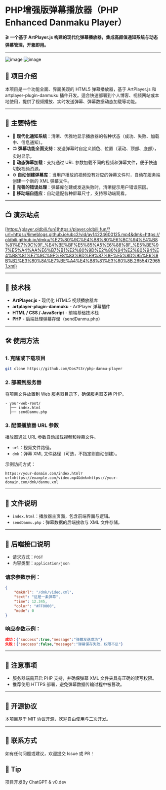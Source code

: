 # PHP增强版弹幕播放器（PHP Enhanced Danmaku Player）

🎬 **一个基于 ArtPlayer.js 构建的现代化弹幕播放器，集成高颜值通知系统与动态弹幕管理，开箱即用。**

---

![image](https://github.com/user-attachments/assets/8e06707a-76c7-43f9-942e-66b8cd53c1c1)
![image](https://github.com/user-attachments/assets/db70cd73-3e2c-4e38-9211-e8b016f020cc)



## 📖 项目介绍

本项目是一个功能全面、界面美观的 HTML5 弹幕播放器，基于 ArtPlayer.js 和 artplayer-plugin-danmuku 插件开发。适合快速部署到个人博客、视频网站或本地使用，提供了视频播放、实时发送弹幕、弹幕数据动态加载等功能。

---

## 🚀 主要特性

- 🎨 **现代化通知系统**：清晰、优雅地显示播放器的各种状态（成功、失败、加载中、信息通知）。
- 📺 **弹幕功能全面支持**：发送弹幕时自定义颜色、位置（滚动、顶部、底部），实时显示。
- 🔄 **动态弹幕加载**：支持通过 URL 参数加载不同的视频和弹幕文件，便于快速切换视频资源。
- ⚙️ **自动创建弹幕库**：当用户播放的视频没有对应的弹幕文件时，自动在服务端创建一个新的 XML 弹幕文件。
- 🚨 **完善的错误处理**：弹幕库创建或发送失败时，清晰提示用户错误原因。
- 📱 **移动端自适应**：自动适配各种屏幕尺寸，支持移动端观看。

---

## 📺 演示站点
[https://player.oldbili.fun](https://player.oldbili.fun/?url=https://limeblogs.github.io/ubc2/vid/av14224600125.mp4&dmk=https://oldbili.github.io/dmku/%E2%80%9C%E4%B8%80%E6%BC%94%E4%B8%81%E7%9C%9F_%E4%BE%BF%E5%85%A5%E6%88%8F_%E5%BE%97%E5%A4%AA%E6%B7%B1%E2%80%9D%E2%80%94%E2%80%94%E4%B8%81%E7%9C%9F%E8%83%BD%E9%87%8F%E5%8D%95%E6%9B%B2%E3%80%8A%E7%BE%A4%E4%B8%81%E3%80%8B.26554729651.xml)

---

## 🔧 技术栈

- **ArtPlayer.js** - 现代化 HTML5 视频播放器库
- **artplayer-plugin-danmuku** - ArtPlayer 弹幕插件
- **HTML / CSS / JavaScript** - 前端基础技术栈
- **PHP** - 后端处理弹幕存储（sendDanmu.php）

---


## 🛠️ 使用方法

### 1. 克隆或下载项目

```bash
git clone https://github.com/Dos7t3r/php-danmu-player
```

### 2. 部署到服务器

将项目文件放置到 Web 服务器目录下，确保服务器支持 PHP。

```
- your-web-root/
  ├── index.html
  ├── sendDanmu.php
```

### 3. 配置播放器 URL 参数

播放器通过 URL 参数自动加载视频和弹幕文件。

- `url`：视频文件路径。
- `dmk`：弹幕 XML 文件路径（可选，不指定则自动创建）。

示例访问方式：

```url
https://your-domain.com/index.html?url=https://example.com/video.mp4&dmk=https://your-domain.com/dmk/danmu.xml
```


---

## 📝 文件说明

- `index.html`：播放器主页面，包含前端界面与逻辑。
- `sendDanmu.php`：弹幕数据的后端接收与 XML 文件存储。


---

## 🔑 后端接口说明

- 请求方式：`POST`
- 内容类型：`application/json`

### 请求参数示例：

```json
{
    "dmkUrl": "/dmk/video.xml",
    "text": "这是一条弹幕",
    "time": 12.345,
    "color": "#FF0000",
    "mode": 0
}
```

### 响应参数示例：

```json
成功：{"success":true,"message":"弹幕发送成功"}
失败：{"success":false,"message":"弹幕保存失败，权限不足"}
```

---

## 🎯 注意事项

- 服务器端需开启 PHP 支持，并确保弹幕 XML 文件夹具有正确的读写权限。
- 推荐使用 HTTPS 部署，避免弹幕数据传输过程中被篡改。

---

## 📜 开源协议

本项目基于 MIT 协议开源，欢迎自由使用与二次开发。

---

## 💬 联系方式

如有任何问题或建议，欢迎提交 Issue 或 PR！

## 🧠 Tip

项目开发By ChatGPT & v0.dev
